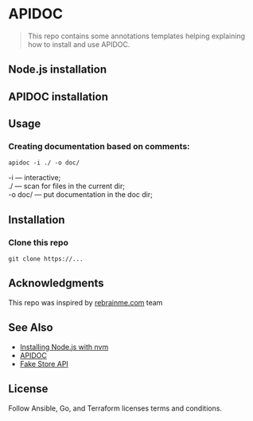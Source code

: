 # APIDOC

> This repo contains some annotations templates helping explaining how to install and use APIDOC.   

## Node.js installation

## APIDOC installation

## Usage 
### Creating documentation based on comments:
```shell
apidoc -i ./ -o doc/
```
-i — interactive;  
./ — scan for files in the current dir;  
-o doc/ — put documentation in the doc dir;  

## Installation  
### Clone this repo

```shell
git clone https://...
```

## Acknowledgments

This repo was inspired by [rebrainme.com](https://rebrainme.com) team

## See Also
- [Installing Node.js with nvm](https://gist.github.com/d2s/372b5943bce17b964a79)
- [APIDOC](https://apidocjs.com/)
- [Fake Store API](https://fakestoreapi.com/)

## License
Follow Ansible, Go, and Terraform licenses terms and conditions.